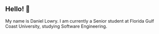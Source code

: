 ## Hello! 👋

My name is Daniel Lowry. I am currently a Senior student at Florida Gulf Coast University, studying Software Engineering.

